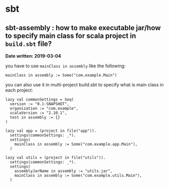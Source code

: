# sbt
## sbt-assembly : how to make executable jar/how to specify main class for scala project in `build.sbt` file?
**Date written: 2019-03-04**

you have to use `mainClass in assembly` like the following:
```
mainClass in assembly := Some("com.example.Main")
```
you can also use it in multi-project build.sbt to specify what is main class in each project:
```
lazy val commonSettings = Seq(
  version := "0.1-SNAPSHOT",
  organization := "com.example",
  scalaVersion := "2.10.1",
  test in assembly := {}
)

lazy val app = (project in file("app")).
  settings(commonSettings: _*).
  settings(
    mainClass in assembly := Some("com.example.app.Main"),
  )

lazy val utils = (project in file("utils")).
  settings(commonSettings: _*).
  settings(
    assemblyJarName in assembly := "utils.jar",
    mainClass in assembly := Some("com.example.utils.Main"),
  )
```